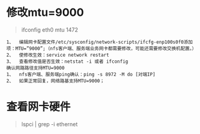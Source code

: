 # 修改mtu=9000
> ifconfig eth0 mtu 1472   
```
1、	编辑网卡配置文件/etc/sysconfig/network-scripts/ifcfg-enp100s0f0添加项：MTU=”9000”;（nfs客户端、服务端业务网卡都需要修改，可能还需要修改交换机配置。）
2、	使修改生效：service network restart
3、	查看修改值是否生效：netstat -i 或者 ifconfig
确认网路路径支持MTU=9000
1、	nfs客户端、服务端ping确认：ping -s 8972 -M do [对端IP]
2、	如果正常回复，网络路基支持MTU=9000；
```
# 查看网卡硬件
> lspci | grep -i ethernet   
